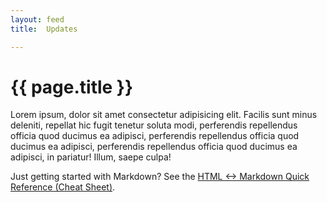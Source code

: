 ```yaml
---
layout: feed
title:  Updates

---
```


# {{ page.title }}

Lorem ipsum, dolor sit amet consectetur adipisicing elit. Facilis sunt minus deleniti, repellat hic fugit tenetur soluta modi, perferendis repellendus officia quod ducimus ea adipisci, perferendis repellendus officia quod ducimus ea adipisci, perferendis repellendus officia quod ducimus ea adipisci, in pariatur! Illum, saepe culpa!

Just getting started with Markdown?
See the [HTML <-> Markdown Quick Reference (Cheat Sheet)][quickref].


[quickref]: https://github.com/mundimark/quickrefs/blob/master/HTML.md
